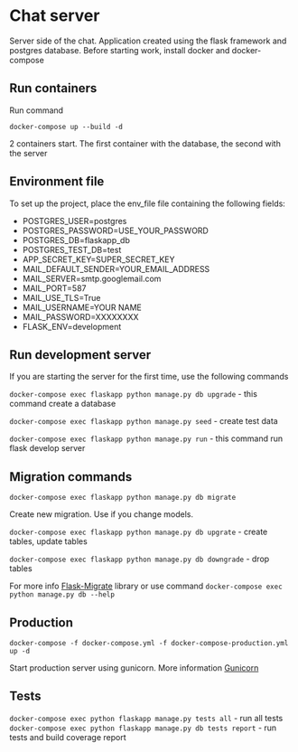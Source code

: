 # Chat server
Server side of the chat. Application created using the flask framework and postgres database.
Before starting work, install docker and docker-compose
## Run containers
Run command 

```docker-compose up --build -d``` 

2 containers start. The first container with the database, the second with the server

## Environment file
To set up the project, place the env_file file containing the following fields:
* POSTGRES_USER=postgres
* POSTGRES_PASSWORD=USE_YOUR_PASSWORD
* POSTGRES_DB=flaskapp_db
* POSTGRES_TEST_DB=test
* APP_SECRET_KEY=SUPER_SECRET_KEY
* MAIL_DEFAULT_SENDER=YOUR_EMAIL_ADDRESS
* MAIL_SERVER=smtp.googlemail.com
* MAIL_PORT=587
* MAIL_USE_TLS=True
* MAIL_USERNAME=YOUR NAME
* MAIL_PASSWORD=XXXXXXXX
* FLASK_ENV=development

## Run development server

If you are starting the server for the first time, use the following commands

```docker-compose exec flaskapp python manage.py db upgrade``` - this command create a database

```docker-compose exec flaskapp python manage.py seed``` - create test data

```docker-compose exec flaskapp python manage.py run``` - this command run flask develop server

## Migration commands

```docker-compose exec flaskapp python manage.py db migrate```

Create new migration. Use if you change models.

```docker-compose exec flaskapp python manage.py db upgrate``` - create tables, update tables

```docker-compose exec flaskapp python manage.py db downgrade``` - drop tables

For more info [Flask-Migrate](https://flask-migrate.readthedocs.io/en/latest/) library or use command ```docker-compose exec python manage.py db --help```

## Production 

```docker-compose -f docker-compose.yml -f docker-compose-production.yml up -d```

Start production server using gunicorn. More information [Gunicorn](https://gunicorn.org/)

## Tests

```docker-compose exec python flaskapp manage.py tests all``` - run all tests
```docker-compose exec python flaskapp manage.py db tests report``` - run tests and build coverage report





